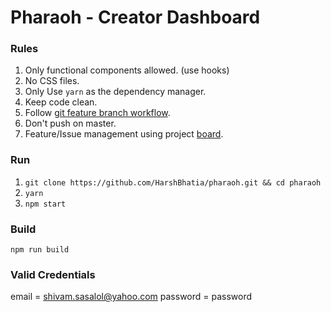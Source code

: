 # Pharaoh - Creator Dashboard

### Rules

1. Only functional components allowed. (use hooks)
2. No CSS files.
3. Only Use `yarn` as the dependency manager.
4. Keep code clean.
5. Follow [git feature branch workflow](https://www.atlassian.com/git/tutorials/comparing-workflows/feature-branch-workflow).
6. Don't push on master.
7. Feature/Issue management using project [board](https://github.com/HarshBhatia/pharaoh/projects/1).

### Run

1. `git clone https://github.com/HarshBhatia/pharaoh.git && cd pharaoh`
2.  `yarn`
3.  `npm start`

### Build

`npm run build`

### Valid Credentials
email = shivam.sasalol@yahoo.com
password = password
